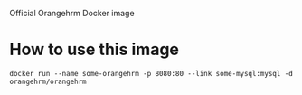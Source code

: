 Official Orangehrm Docker image

How to use this image
=====================

```
docker run --name some-orangehrm -p 8080:80 --link some-mysql:mysql -d orangehrm/orangehrm
```